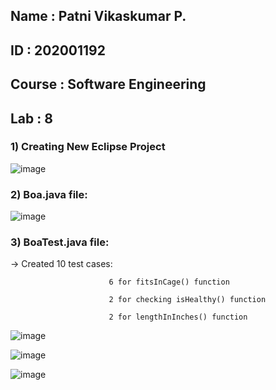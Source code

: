 ## Name   : Patni Vikaskumar P. 
##  ID    : 202001192 
## Course : Software Engineering 
## Lab    : 8 
 
 
### 1) Creating New Eclipse Project 
![image](https://user-images.githubusercontent.com/103668123/233325510-6e6347d0-5d5a-49bb-a02b-aeb05aa41709.png) 
  
   
   
### 2) Boa.java file: 
![image](https://user-images.githubusercontent.com/103668123/233325836-aa541f0c-5024-452a-a55c-2dcf33e1de0b.png)
  
   
   
### 3) BoaTest.java file: 
-> Created 10 test cases:  
                          
                          6 for fitsInCage() function  
                           
                          2 for checking isHealthy() function
                          
                          2 for lengthInInches() function 
                          
  
  ![image](https://user-images.githubusercontent.com/103668123/233326416-f6974aac-66b0-48ad-b354-fc805fc8269b.png)  
   
   
  ![image](https://user-images.githubusercontent.com/103668123/233326633-cac4a85d-cb8c-478f-a682-a680f8e9bb03.png)  
   
   
  ![image](https://user-images.githubusercontent.com/103668123/233326827-3e9c557f-9c05-4118-84ae-a227f8b4e34b.png)



                          


